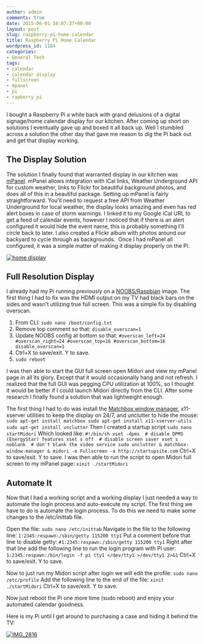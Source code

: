 ```yaml
---
author: admin
comments: true
date: 2015-06-01 16:07:37+00:00
layout: post
slug: raspberry-pi-home-calendar
title: Raspberry Pi Home Calendar
wordpress_id: 1184
categories:
- General Tech
tags:
- calendar
- calendar display
- fullscreen
- mpanel
- pi
- rapberry pi
---
```


I bought a Raspberry Pi a while back with grand delusions of a digital signage/home calendar display for our kitchen. After coming up short on solutions I eventually gave up and boxed it all back up. Well I stumbled across a solution the other day that gave me reason to dig the Pi back out and get that display working.


## The Display Solution


The solution I finally found that warranted display in our kitchen was [mPanel](http://designelemental.net/mpanel/). mPanel allows integration with iCal links, Weather Underground API for custom weather, links to Flickr for beautiful background photos, and does all of this in a beautiful package. Setting up mPanel is fairly straightforward. You'll need to request a free API from Weather Underground for local weather, the display looks amazing and even has red alert boxes in case of storm warnings. I linked it to my Google iCal URL to get a feed of calendar events, however I noticed that if there is an alert configured it would hide the event name, this is probably something I'll circle back to later. I also created a Flickr album with photos around our backyard to cycle through as backgrounds.  Once I had mPanel all configured, it was a simple matter of making it display properly on the Pi.

[![home display](http://robertjuric.com/wp-content/uploads/2015/06/home-display-e1433174693577-300x186.jpg)](http://robertjuric.com/wp-content/uploads/2015/06/home-display.jpg)


## Full Resolution Display


I already had my Pi running previously on a [NOOBS/Raspbian](https://www.raspberrypi.org/downloads/) image. The first thing I had to fix was the HDMI output on my TV had black bars on the sides and wasn't utilizing true full screen. This was a simple fix by disabling overscan.

1. From CLI:
`sudo nano /boot/config.txt`
2. Remove top comment so that:
`disable_overscan=1`
3. Update NOOBS config at bottom so that:
`#overscan_left=24
#overscan_right=24
#overscan_top=16
#overscan_bottom=16
disable_overscan=1`
4. Ctrl+X to save/exit. Y to save.
5. `sudo reboot`

I was then able to start the GUI full screen open Midori and view my mPanel page in all its glory. Except that it would occasionally hang and not refresh. I realized that the full GUI was pegging CPU utilization at 100%, so I thought it would be better if I could launch Midori directly from the CLI. After some research I finally found a solution that was lightweight enough.

The first thing I had to do was install the [Matchbox window manager,](https://www.yoctoproject.org/tools-resources/projects/matchbox) x11-xserver utilities to keep the display on 24/7, and unclutter to hide the mouse:
`sudo apt-get install matchbox
sudo apt-get install x11-xserver-utils
sudo apt-get install unclutter`
Then I created a startup script
`sudo nano startMidori`
Which looked like:
`#!/bin/sh
xset -dpms  # disable DPMS (EnergyStar) features
xset s off  # disable screen saver
xset s noblank  # don't blank the video service
sudo unclutter &
matchbox-window-manager &
midori -e Fullscreen -a http://startupsite.com`
Ctrl+X to save/exit. Y to save.
I was then able to run the script to open Midori full screen to my mPanel page:
`xinit ./startMidori`


## Automate It


Now that I had a working script and a working display I just needed a way to automate the login process and auto-execute my script. The first thing we have to do is automate the login process. To do this we need to make some changes to the /etc/inittab file.

Open the file:
`sudo nano /etc/inittab`
Navigate in the file to the following line:
`1:2345:respawn:/sbin/getty 115200 tty1`
Put a comment before that line to disable getty:
`#1:2345:respawn:/sbin/getty 115200 tty1`
Right after that line add the following line to run the login program with Pi user:
`1:2345:respawn:/bin/login -f pi tty1 </dev/tty1 >/dev/tty1 2>&1`
Ctrl+X to save/exit. Y to save.

Now to just run my Midori script after login we will edit the profile:
`sudo nano /etc/profile`
Add the following line to the end of the file:
`xinit ./startMidori`
Ctrl+X to save/exit. Y to save.

Now just reboot the Pi one more time (sudo reboot) and enjoy your automated calendar goodness.

Here is my Pi until I get around to purchasing a case and hiding it behind the TV:

[![IMG_2816](http://robertjuric.com/wp-content/uploads/2015/06/IMG_2816-225x300.jpg)](http://robertjuric.com/wp-content/uploads/2015/06/IMG_2816.jpg)
